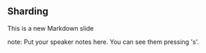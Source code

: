 ##  Sharding

This is a new Markdown slide

note:
    Put your speaker notes here.
    You can see them pressing 's'.

